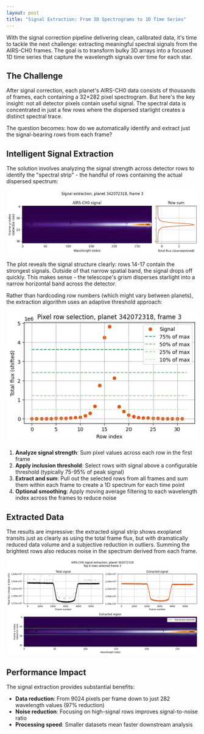 ```yaml
---
layout: post
title: "Signal Extraction: From 3D Spectrograms to 1D Time Series"
---
```


With the signal correction pipeline delivering clean, calibrated data, it's time to tackle the next challenge: extracting meaningful spectral signals from the AIRS-CH0 frames. The goal is to transform bulky 3D arrays into a focused 1D time series that capture the wavelength signals over time for each star.

## The Challenge

After signal correction, each planet's AIRS-CH0 data consists of thousands of frames, each containing a 32×282 pixel spectrogram. But here's the key insight: not all detector pixels contain useful signal. The spectral data is concentrated in just a few rows where the dispersed starlight creates a distinct spectral trace.

The question becomes: how do we automatically identify and extract just the signal-bearing rows from each frame?

## Intelligent Signal Extraction

The solution involves analyzing the signal strength across detector rows to identify the "spectral strip" - the handful of rows containing the actual dispersed spectrum:

<p align="center">
  <img src="https://raw.githubusercontent.com/gperdrizet/ariel-data-challenge/refs/heads/main/figures/signal_extraction/02.3.3-total_flux_by_row_spectrogram.jpg" alt="Signal strength by detector row">
</p>

The plot reveals the signal structure clearly: rows 14-17 contain the strongest signals. Outside of that narrow spatial band, the signal drops off quickly. This makes sense - the telescope's grism disperses starlight into a narrow horizontal band across the detector.

Rather than hardcoding row numbers (which might vary between planets), the extraction algorithm uses an adaptive threshold approach:

<p align="center">
  <img src="https://raw.githubusercontent.com/gperdrizet/ariel-data-challenge/refs/heads/main/figures/signal_extraction/02.3.12-row_number_selection.jpg" alt="Signal strength by detector row">
</p>

1. **Analyze signal strength**: Sum pixel values across each row in the first frame
2. **Apply inclusion threshold**: Select rows with signal above a configurable threshold (typically 75-95% of peak signal)
3. **Extract and sum**: Pull out the selected rows from all frames and sum them within each frame to create a 1D spectrum for each time point
4. **Optional smoothing**: Apply moving average filtering to each wavelength index across the frames to reduce noise

## Extracted Data

The results are impressive: the extracted signal strip shows exoplanet transits just as clearly as using the total frame flux, but with dramatically reduced data volume and a subjective reduction in outliers. Summing the brightest rows also reduces noise in the spectrum derived from each frame.

<p align="center">
  <img src="https://raw.githubusercontent.com/gperdrizet/ariel-data-challenge/refs/heads/main/figures/signal_extraction/02.3.4-transit_plot_total_vs_strip.jpg" alt="Signal strength by detector row">
</p>

## Performance Impact

The signal extraction provides substantial benefits:

- **Data reduction**: From 9024 pixels per frame down to just 282 wavelength values (97% reduction)
- **Noise reduction**: Focusing on high-signal rows improves signal-to-noise ratio
- **Processing speed**: Smaller datasets mean faster downstream analysis